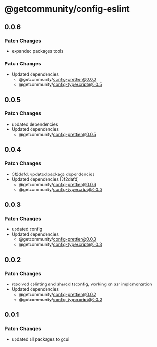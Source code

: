 # @getcommunity/config-eslint

## 0.0.6

### Patch Changes

- expanded packages tools

### Patch Changes

- Updated dependencies
  - @getcommunity/config-prettier@0.0.6
  - @getcommunity/config-typescript@0.0.5

## 0.0.5

### Patch Changes

- updated dependencies
- Updated dependencies
  - @getcommunity/config-prettier@0.0.5

## 0.0.4

### Patch Changes

- 3f2dafd: updated package dependencies
- Updated dependencies [3f2dafd]
  - @getcommunity/config-prettier@0.0.6
  - @getcommunity/config-typescript@0.0.5

## 0.0.3

### Patch Changes

- updated config
- Updated dependencies
  - @getcommunity/config-prettier@0.0.3
  - @getcommunity/config-typescript@0.0.3

## 0.0.2

### Patch Changes

- resolved eslinting and shared tsconfig, working on ssr implementation
- Updated dependencies
  - @getcommunity/config-prettier@0.0.2
  - @getcommunity/config-typescript@0.0.2

## 0.0.1

### Patch Changes

- updated all packages to gcui
